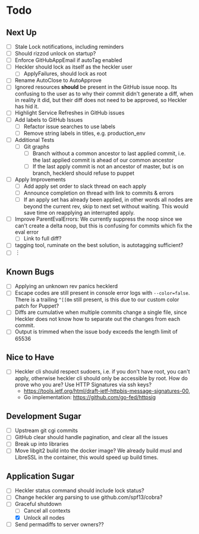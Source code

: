 # Todo

## Next Up

-   [ ] Stale Lock notifications, including reminders
-   [ ] Should rizzod unlock on startup?
-   [ ] Enforce GitHubAppEmail if autoTag enabled
-   [ ] Heckler should lock as itself as the heckler user
    -   [ ] ApplyFailures, should lock as root
-   [ ] Rename AutoClose to AutoApprove
-   [ ] Ignored resources **should** be present in the GitHub issue noop.
        Its confusing to the user as to why their commit didn't generate a
        diff, when in reality it did, but their diff does not need to be
        approved, so Heckler has hid it.
-   [ ] Highlight Service Refreshes in GitHub issues
-   [ ] Add labels to GitHub Issues
    -   [ ] Refactor issue searches to use labels
    -   [ ] Remove string labels in titles, e.g. production\_env
-   [ ] Additional Tests
    -   [ ] Git graphs
        -   [ ] Branch without a common ancestor to last applied commit,
            i.e. the last applied commit is ahead of our common ancestor
        -   [ ] If the last apply commit is not an ancestor of master,
            but is on branch, hecklerd should refuse to puppet
-   [ ] Apply Improvements
    -   [ ] Add apply set order to slack thread on each apply
    -   [ ] Announce completion on thread with link to commits & errors
    -   [ ] If an apply set has already been applied, in other words all
        nodes are beyond the current rev, skip to next set without
        waiting. This would save time on reapplying an interrupted
        apply.
-   [ ] Improve ParentEvalErrors: We currently suppress the noop since
    we can't create a delta noop, but this is confusing for commits
    which fix the eval error
    -   [ ] Link to full diff?
-   [ ] tagging tool, ruminate on the best solution, is autotagging
    sufficient?
-   [ ] ︙

## Known Bugs

-   [ ] Applying an unknown rev panics hecklerd
-   [ ] Escape codes are still present in console error logs with
    `--color=false`. There is a trailing `^[[0m` still present, is this
    due to our custom color patch for Puppet?
-   [ ] Diffs are cumulative when multiple commits change a single file,
    since Heckler does not know how to separate out the changes from
    each commit.
-   [ ] Output is trimmed when the issue body exceeds the length limit
    of 65536

## Nice to Have

-   [ ] Heckler cli should respect sudoers, i.e. if you don't have root,
    you can't apply, otherwise heckler cli should only be accessible by
    root. How do prove who you are? Use HTTP Signatures via ssh keys?
    -   <https://tools.ietf.org/html/draft-ietf-httpbis-message-signatures-00>,
    -   Go implementation: <https://github.com/go-fed/httpsig>

## Development Sugar

-   [ ] Upstream git cgi commits
-   [ ] GitHub clear should handle pagination, and clear all the issues
-   [ ] Break up into libraries
-   [ ] Move libgit2 build into the docker image? We already build musl
    and LibreSSL in the container, this would speed up build times.

## Application Sugar

-   [ ] Heckler status command should include lock status?
-   [ ] Change heckler arg parsing to use github.com/spf13/cobra?
-   [ ] Graceful shutdown
    -   [ ] Cancel all contexts
    -   [x] Unlock all nodes
-   [ ] Send permadiffs to server owners??
